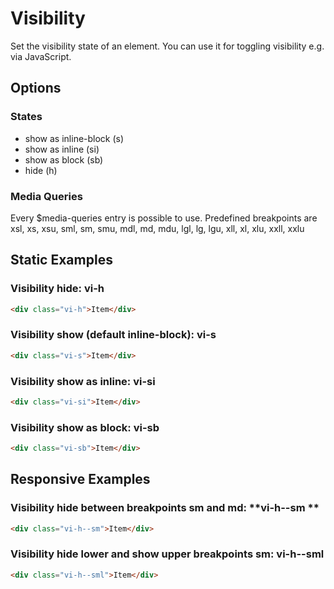 # Visibility

Set the visibility state of an element. You can use it for toggling visibility e.g. via JavaScript.

## Options

### States

- show as inline-block (s)
- show as inline (si)
- show as block (sb)
- hide (h)

### Media Queries

Every \$media-queries entry is possible to use. Predefined breakpoints are xsl, xs, xsu, sml, sm, smu, mdl, md, mdu, lgl, lg, lgu, xll, xl, xlu, xxll, xxlu

## Static Examples

### Visibility hide: **vi-h**

```html
<div class="vi-h">Item</div>
```

### Visibility show (default inline-block): **vi-s**

```html
<div class="vi-s">Item</div>
```

### Visibility show as inline: **vi-si**

```html
<div class="vi-si">Item</div>
```

### Visibility show as block: **vi-sb**

```html
<div class="vi-sb">Item</div>
```

## Responsive Examples

### Visibility hide between breakpoints sm and md: **vi-h--sm **

```html
<div class="vi-h--sm">Item</div>
```

### Visibility hide lower and show upper breakpoints sm: **vi-h--sml**

```html
<div class="vi-h--sml">Item</div>
```
